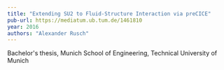 ```yaml
---
title: "Extending SU2 to Fluid-Structure Interaction via preCICE"
pub-url: https://mediatum.ub.tum.de/1461810
year: 2016
authors: "Alexander Rusch"
---
```

Bachelor's thesis, Munich School of Engineering, Technical University of Munich
